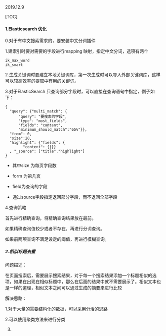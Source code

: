2019.12.9

[TOC]

#### 1.Elasticsearch 优化

0.对于有中文搜索需求的，要安装中文分词插件

1.建索引时要对需要的字段进行mapping 映射，指定中文分词，选项有两个

```
ik_max_word
ik_smart
```

2.生成关键词时要建立本地关键词库，第一次生成时可以导入外部关键词库，这样可以较高效率的提取中有用的关键词。

3.对于ElasticSearch 只查询部分字段时，可以直接在查询语句中指定，例子如下：

```
{
  "query": {"multi_match": {
      "query": "要搜索的字段",
      "type": "most_fields",
      "fields": "content",
      "minimum_should_match":"65%"}},
  "from": 0,
  "size":20,
  "highlight": {"fields": {
        "content": {}}}
  , "_source": ["title","highlight"]
}
```

- 其中size 为每页字段数

- form 为第几页

- field为查询的字段

- 通过source字段指定返回部分字段，而不返回全部字段

4.查询策略

首先进行精确查询，将精确查询结果放在最前。

如果精确查询值较少或者不存在，再进行分词查询。

如果前两项查询不满足设定的阈值，再进行模糊查询。



##### 2.相似标题去重

问题描述：

​	在页面搜索后，需要展示搜索结果，对于每一个搜索结果添加一个标题相似的选项，如果在出现在相似标题中，那么在后面的结果中就不需要展示了。相似文本也是一样的道理，相似文本之间可以通过生成的摘要来进行比较



解决思路：

1.对于大量的需要结构化的数据，可以采用分治的思路

2.可以使用聚类方法来进行分类

3.